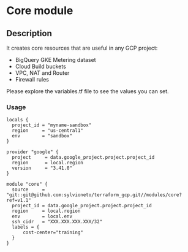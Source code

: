 # Core module

## Description
It creates core resources that are useful in any GCP project:
- BigQuery GKE Metering dataset
- Cloud Build buckets
- VPC, NAT and Router
- Firewall rules

Please explore the variables.tf file to see the values you can set.

### Usage

```hcl
locals {
  project_id = "myname-sandbox"
  region     = "us-central1"
  env        = "sandbox"
}

provider "google" {
  project     = data.google_project.project.project_id
  region      = local.region
  version     = "3.41.0"
}

module "core" {
  source     = "git::git@github.com:sylvioneto/terraform_gcp.git//modules/core?ref=v1.1"
  project_id = data.google_project.project.project_id
  region     = local.region
  env        = local.env
  ssh_cidr   = "XXX.XXX.XXX.XXX/32"
  labels = {
      cost-center="training"
  }
}
```
